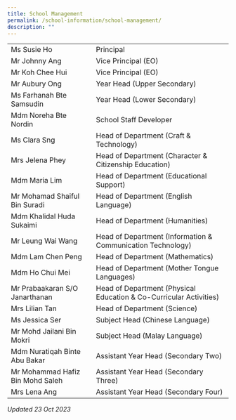 ```yaml
---
title: School Management
permalink: /school-information/school-management/
description: ""
---
```

|  |  |
|---|---|
| Ms Susie Ho | Principal |
| Mr Johnny Ang | Vice Principal (EO) |
| Mr Koh Chee Hui | Vice Principal (EO) |
| Mr Aubury Ong | Year Head (Upper Secondary) |
| Ms Farhanah Bte Samsudin | Year Head (Lower Secondary) |
| Mdm Noreha Bte Nordin | School Staff Developer |
| Ms Clara Sng | Head of Department (Craft & Technology) |
| Mrs Jelena Phey | Head of Department (Character & Citizenship Education) |
| Mdm Maria Lim | Head of Department (Educational Support) |
| Mr Mohamad Shaiful Bin Suradi | Head of Department (English Language) |
| Mdm Khalidal Huda Sukaimi   | Head of Department (Humanities) |
| Mr Leung Wai Wang | Head of Department (Information & Communication Technology) |
| Mdm Lam Chen Peng | Head of Department (Mathematics) |
| Mdm Ho Chui Mei | Head of Department (Mother Tongue Languages) |
| Mr Prabaakaran S/O Janarthanan | Head of Department (Physical Education & Co-Curricular Activities) |
| Mrs Lilian Tan | Head of Department (Science) |
| Ms Jessica Ser | Subject Head (Chinese Language) |
| Mr Mohd Jailani Bin Mokri | Subject Head (Malay Language) |
| Mdm Nuratiqah Binte Abu Bakar | Assistant Year Head (Secondary Two) |
| Mr Mohammad Hafiz Bin Mohd Saleh | Assistant Year Head (Secondary Three) |
| Mrs Lena Ang | Assistant Year Head (Secondary Four) |

_Updated 23 Oct 2023_